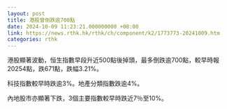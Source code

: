 ```yaml
---
layout: post
title: 港股曾倒跌逾700點
date: 2024-10-09 11:23:21.000000000 +08:00
link: https://news.rthk.hk/rthk/ch/component/k2/1773773-20241009.htm
categories: rthk
---
```


港股顯著波動，恒生指數早段升近500點後掉頭，最多倒跌逾700點，較早時報20254點，跌671點，跌幅3.21%。

科技指數較早時跌逾3%。地產分類指數跌逾4%。

內地股市亦顯著下跌，3個主要指數較早時跌近7％至10%。
